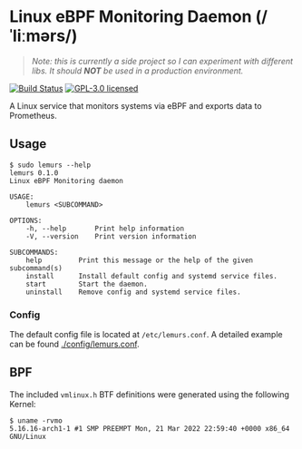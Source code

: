 # Linux eBPF Monitoring Daemon (/ˈliːmərs/)
> _Note: this is currently a side project so I can experiment with different libs. It should **NOT** be used in a production environment._

[![Build Status](https://github.com/loshz/lemurs/workflows/ci/badge.svg)](https://github.com/loshz/lemurs/actions) [![GPL-3.0 licensed](https://img.shields.io/badge/license-GPL--3.0-blue)](LICENSE)

A Linux service that monitors systems via eBPF and exports data to Prometheus.

## Usage
```
$ sudo lemurs --help
lemurs 0.1.0
Linux eBPF Monitoring daemon

USAGE:
    lemurs <SUBCOMMAND>

OPTIONS:
    -h, --help       Print help information
    -V, --version    Print version information

SUBCOMMANDS:
    help         Print this message or the help of the given subcommand(s)
    install      Install default config and systemd service files.
    start        Start the daemon.
    uninstall    Remove config and systemd service files.
```

### Config
The default config file is located at `/etc/lemurs.conf`. A detailed example can be found [./config/lemurs.conf](here).

## BPF
The included `vmlinux.h` BTF definitions were generated using the following Kernel:
```
$ uname -rvmo
5.16.16-arch1-1 #1 SMP PREEMPT Mon, 21 Mar 2022 22:59:40 +0000 x86_64 GNU/Linux
```
